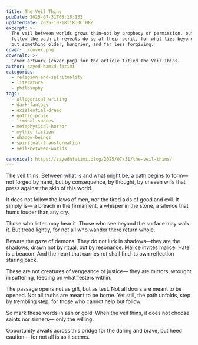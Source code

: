 ```yaml
---
title: The Veil Thins
pubDate: 2025-07-31T05:18:13Z
updatedDate: 2025-10-18T18:06:08Z
excerpt: >-
  The veil between worlds grows thin—not by prophecy or permission, but by consequence. Those who
  follow the path it reveals do so at their peril, for what lies beyond is neither good nor evil,
  but something older, hungrier, and far less forgiving.
cover: ./cover.png
coverAlt: >-
  Cover artwork (cover.png) for the article titled The Veil Thins.
author: sayed-hamid-fatimi
categories:
  - religion-and-spirituality
  - literature
  - philosophy
tags:
  - allegorical-writing
  - dark-fantasy
  - existential-dread
  - gothic-prose
  - liminal-spaces
  - metaphysical-horror
  - mythic-fiction
  - shadow-beings
  - spiritual-transformation
  - veil-between-worlds

canonical: https://sayedhfatimi.blog/2025/07/31/the-veil-thins/
---
```


The veil thins.
Between what is and what might be,
a path begins to form—
not forged by hand,
but by consequence,
by thought,
by unseen wills that press against the skin of this world.

It does not follow the laws of men,
nor the tired axis of good and evil.
It simply is—
a breach in the firmament,
a whisper in the stone,
a silence that hums louder than any cry.

Those who listen may hear it.
Those who see beyond the surface may walk it.
But tread lightly, for not all who wander there return whole.

Beware the gaze of demons.
They do not lurk in shadows—they are the shadows,
drawn not by ritual, but by resonance.
Malice invites malice.
Hate is a beacon.
And the heart that carries rot shall find
its own reflection staring back.

These are not creatures of vengeance or justice—
they are mirrors,
wrought in suffering,
feeding on what festers within.

The passage opens not as gift, but as test.
Not all doors are meant to be opened.
Not all truths are meant to be borne.
Yet still, the path unfolds,
step by trembling step,
for those who cannot help but follow.

So mark these words in ash or gold:
When the veil thins,
it does not choose saints nor sinners—
only the willing.

Opportunity awaits across this bridge for the daring and brave,
but heed caution—
for not all is as it seems.
